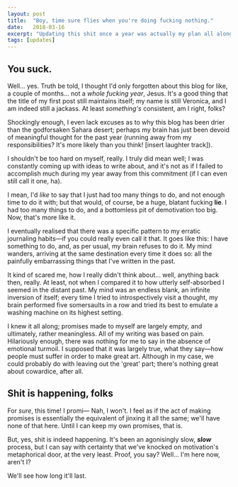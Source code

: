 ```yaml
---
layout: post
title:  "Boy, time sure flies when you're doing fucking nothing."
date:   2018-03-16
excerpt: "Updating this shit once a year was actually my plan all along. /s"
tags: [updates]
---
```

## You suck.
Well... yes. Truth be told, I thought I'd only forgotten about this blog for like, a couple of months... not a *whole fucking year*, Jesus. It's a good thing that the title of my first post still maintains itself; my name is still Veronica, and I am indeed still a jackass. At least *something's* consistent, am I right, folks?

Shockingly enough, I even lack excuses as to why this blog has been drier than the godforsaken Sahara desert; perhaps my brain has just been devoid of meaningful thought for the past year (running away from my responsibilities? It's more likely than you think! [insert laughter track]).

I shouldn't be too hard on myself, really. I truly did mean well; I was constantly coming up with ideas to write about, and it's not as if I failed to accomplish much during my year away from this commitment (if I can even still call it one, ha).

I mean, I'd *like* to say that I just had too many things to do, and not enough time to do it with; but that would, of course, be a huge, blatant fucking **lie**.
I had too many things to do, and a bottomless pit of demotivation too big. Now, that's more like it.

I eventually realised that there was a specific pattern to my erratic journaling habits—if you could really even call it that. It goes like this: I have something to do, and, as per usual, my brain refuses to do it. My mind wanders, arriving at the same destination every time it does so: all the painfully embarrassing things that I've written in the past.

It kind of scared me, how I really didn't think about... well, anything back then, really. At least, not when I compared it to how utterly self-absorbed I seemed in the distant past. My mind was an endless blank, an infinite inversion of itself; every time I tried to introspectively visit a thought, my brain performed five somersaults in a row and tried its best to emulate a washing machine on its highest setting.

I knew it all along; promises made to myself are largely empty, and ultimately, rather meaningless. All of my writing was based on pain. Hilariously enough, there was nothing for me to say in the absence of emotional turmoil. I supposed that it was largely true, what they say—how people must suffer in order to make great art. Although in my case, we could probably do with leaving out the 'great' part; there's nothing great about cowardice, after all.

## Shit is happening, folks
For *sure*, this time! I promi— Nah, I won't. I feel as if the act of making promises is essentially the equivalent of jinxing it all the same; we'll have none of that here. Until I can keep my own promises, that is.

But, yes, shit is indeed happening. It's been an agonisingly slow, ***slow*** process, but I can say with certainty that we've knocked on motivation's metaphorical door, at the very least. Proof, you say? Well... I'm here now, aren't I?

We'll see how long it'll last.
